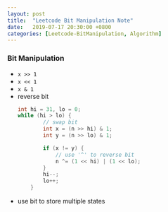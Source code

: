 ```yaml
---
layout: post
title:  "Leetcode Bit Manipulation Note"
date:   2019-07-17 20:30:00 +0800
categories: [Leetcode-BitManipulation, Algorithm]
---
```

### Bit Manipulation
- `x >> 1`
- `x << 1`
- `x & 1`
- reverse bit
    ```java
    int hi = 31, lo = 0;
    while (hi > lo) {
            // swap bit
            int x = (n >> hi) & 1;
            int y = (n >> lo) & 1;

            if (x != y) {
                // use '^' to reverse bit
                n ^= (1 << hi) | (1 << lo);
            }
            hi--;
            lo++;
        }
    ```
- use bit to store multiple states